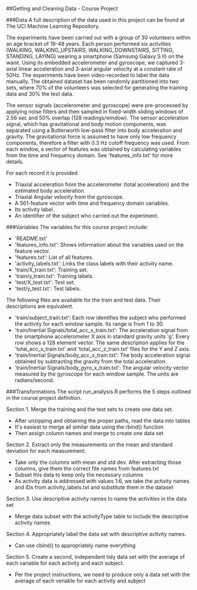 ##Getting and Cleaning Data - Course Project

###Data
A full description of the data used in this project can be found at The UCI Machine Learning Repository.

The experiments have been carried out with a group of 30 volunteers within an age bracket of 19-48 years. Each person performed six activities (WALKING, WALKING_UPSTAIRS, WALKING_DOWNSTAIRS, SITTING, STANDING, LAYING) wearing a smartphone (Samsung Galaxy S II) on the waist. Using its embedded accelerometer and gyroscope, we captured 3-axial linear acceleration and 3-axial angular velocity at a constant rate of 50Hz. The experiments have been video-recorded to label the data manually. The obtained dataset has been randomly partitioned into two sets, where 70% of the volunteers was selected for generating the training data and 30% the test data. 

The sensor signals (accelerometer and gyroscope) were pre-processed by applying noise filters and then sampled in fixed-width sliding windows of 2.56 sec and 50% overlap (128 readings/window). The sensor acceleration signal, which has gravitational and body motion components, was separated using a Butterworth low-pass filter into body acceleration and gravity. The gravitational force is assumed to have only low frequency components, therefore a filter with 0.3 Hz cutoff frequency was used. From each window, a vector of features was obtained by calculating variables from the time and frequency domain. See 'features_info.txt' for more details.

For each record it is provided
- Triaxial acceleration from the accelerometer (total acceleration) and the estimated body acceleration.
- Triaxial Angular velocity from the gyroscope. 
- A 561-feature vector with time and frequency domain variables. 
- Its activity label. 
- An identifier of the subject who carried out the experiment.

###Variables
The variables for this course project include:
- 'README.txt'
- 'features_info.txt': Shows information about the variables used on the feature vector.
- 'features.txt': List of all features.
- 'activity_labels.txt': Links the class labels with their activity name.
- 'train/X_train.txt': Training set.
- 'train/y_train.txt': Training labels.
- 'test/X_test.txt': Test set.
- 'test/y_test.txt': Test labels.

The following files are available for the train and test data. Their descriptions are equivalent. 
- 'train/subject_train.txt': Each row identifies the subject who performed the activity for each window sample. Its range is from 1 to 30. 
- 'train/Inertial Signals/total_acc_x_train.txt': The acceleration signal from the smartphone accelerometer X axis in standard gravity units 'g'. Every row shows a 128 element vector. The same description applies for the 'total_acc_x_train.txt' and 'total_acc_z_train.txt' files for the Y and Z axis. 
- 'train/Inertial Signals/body_acc_x_train.txt': The body acceleration signal obtained by subtracting the gravity from the total acceleration. 
- 'train/Inertial Signals/body_gyro_x_train.txt': The angular velocity vector measured by the gyroscope for each window sample. The units are radians/second. 

###Transformations
The script run_analysis.R performs the 5 steps outlined in the course project definition.

Section 1. Merge the training and the test sets to create one data set.
- After unzipping and obtaining the proper paths, read the data into tables
- It's easiest to merge all similar data using the rbind() function
- Then assign column names and merge to create one data set

Section 2. Extract only the measurements on the mean and standard deviation for each measurement.
- Take only the columns with mean and std dev. After extracting those columns, give them the correct file names from features.txt
- Subset this data to keep only the necessary columns
- As activity data is addressed with values 1:6, we take the activity names and IDs from activity_labels.txt and substitute them in the dataset

Section 3. Use descriptive activity names to name the activities in the data set
- Merge data subset with the activityType table to include the descriptive activity names

Section 4. Appropriately label the data set with descriptive activity names.
- Can use cbind() to appropriately name everything

Section 5. Create a second, independent tidy data set with the average of each variable for each activity and each subject.
- Per the project instructions, we need to produce only a data set with the average of each veriable for each activity and subject